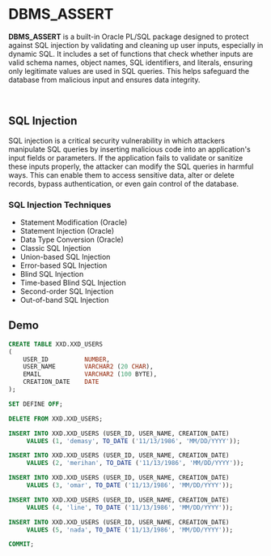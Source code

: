 # DBMS_ASSERT

**DBMS_ASSERT** is a built-in Oracle PL/SQL package designed to protect against SQL injection by validating and cleaning up user inputs, especially in dynamic SQL. It includes a set of functions that check whether inputs are valid schema names, object names, SQL identifiers, and literals, ensuring only legitimate values are used in SQL queries. This helps safeguard the database from malicious input and ensures data integrity.

<br>

## SQL Injection
SQL injection is a critical security vulnerability in which attackers manipulate SQL queries by inserting malicious code into an application's input fields or parameters. If the application fails to validate or sanitize these inputs properly, the attacker can modify the SQL queries in harmful ways. This can enable them to access sensitive data, alter or delete records, bypass authentication, or even gain control of the database.

### SQL Injection Techniques
- Statement Modification (Oracle)
- Statement Injection (Oracle)
- Data Type Conversion (Oracle)
- Classic SQL Injection
- Union-based SQL Injection
- Error-based SQL Injection
- Blind SQL Injection
- Time-based Blind SQL Injection
- Second-order SQL Injection
- Out-of-band SQL Injection

<be>

 ## Demo

```sql
CREATE TABLE XXD.XXD_USERS
(
    USER_ID          NUMBER,
    USER_NAME        VARCHAR2 (20 CHAR),
    EMAIL            VARCHAR2 (100 BYTE),
    CREATION_DATE    DATE
);
```

```sql
SET DEFINE OFF;

DELETE FROM XXD.XXD_USERS;

INSERT INTO XXD.XXD_USERS (USER_ID, USER_NAME, CREATION_DATE)
     VALUES (1, 'demasy', TO_DATE ('11/13/1986', 'MM/DD/YYYY'));

INSERT INTO XXD.XXD_USERS (USER_ID, USER_NAME, CREATION_DATE)
     VALUES (2, 'merihan', TO_DATE ('11/13/1986', 'MM/DD/YYYY'));

INSERT INTO XXD.XXD_USERS (USER_ID, USER_NAME, CREATION_DATE)
     VALUES (3, 'omar', TO_DATE ('11/13/1986', 'MM/DD/YYYY'));

INSERT INTO XXD.XXD_USERS (USER_ID, USER_NAME, CREATION_DATE)
     VALUES (4, 'line', TO_DATE ('11/13/1986', 'MM/DD/YYYY'));

INSERT INTO XXD.XXD_USERS (USER_ID, USER_NAME, CREATION_DATE)
     VALUES (5, 'nada', TO_DATE ('11/13/1986', 'MM/DD/YYYY'));

COMMIT;
```
